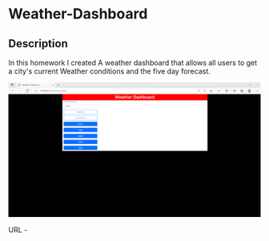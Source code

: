 # Weather-Dashboard

## Description 
In this homework I created A weather dashboard that allows all users to get a city's current Weather conditions and the five day forecast. 

![](Assets/images/Screenshot%202022-10-31%20180720.png)

URL - 